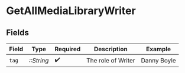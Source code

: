 # GetAllMediaLibraryWriter


## Fields

| Field              | Type               | Required           | Description        | Example            |
| ------------------ | ------------------ | ------------------ | ------------------ | ------------------ |
| `tag`              | *::String*         | :heavy_check_mark: | The role of Writer | Danny Boyle        |